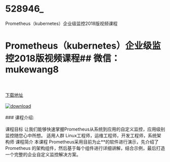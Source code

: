 # 528946_
Prometheus（kubernetes）企业级监控2018版视频课程
# Prometheus（kubernetes）企业级监控2018版视频课程## 微信：mukewang8
<br/></br>[下载地址](http://www.36tz.cn/article/528946 "下载地址")
<br/></br>[![download](http://36tz.cn/muke_img/2019_11_356-70-300x180.jpg "下载地址")](http://www.36tz.cn/article/528946 "下载地址")
<br/></br>### 课程介绍:<br/></br>课程目标
让我们能够快速掌握Prometheus从系统到应用的自定义监控，应用级别监控随您心中所想。
适用人群
Linux工程师，运维工程师，开发工程师，系统架构师
课程简介
本课程 Prometheus采用目前为止**的软件进行演示，先介绍了 Prometheus 的架构组件，然后基于每个组件进行详细讲解，结合示例，最后打造一个完整的企业自定义监控解决方案。


